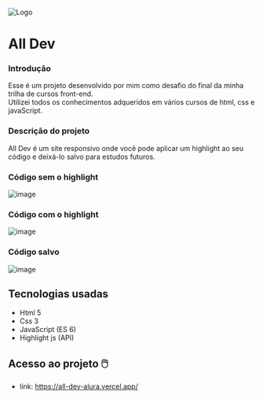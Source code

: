 ![Logo](https://github.com/XrudsonX/All-Dev-Alura/assets/137820679/b14261c2-f889-4204-9709-d1981f4ab6b0)
<h1> All Dev </h1>

### Introdução
Esse é um projeto desenvolvido por mim como desafio do final da minha trilha de cursos front-end.<br>
Utilizei todos os conhecimentos adqueridos em vários  cursos de html, css e javaScript.

### Descrição do projeto
All Dev é um site responsivo onde você pode aplicar um highlight ao seu código e deixá-lo salvo para estudos futuros.
### Código sem o  highlight
![image](https://github.com/XrudsonX/All-Dev-Alura/assets/137820679/d5796255-db8f-45c6-828d-282a59bf066a)

### Código com o highlight
![image](https://github.com/XrudsonX/All-Dev-Alura/assets/137820679/85adc7bd-09c9-491c-b10a-ca4234934e6e)

### Código salvo
![image](https://github.com/XrudsonX/All-Dev-Alura/assets/137820679/5ee2b51d-e948-4e9c-be87-962de0e654d7)


## Tecnologias usadas
* Html 5
* Css 3
* JavaScript (ES 6)
* Highlight js (API)

## Acesso ao projeto 🖱️
* link: https://all-dev-alura.vercel.app/


